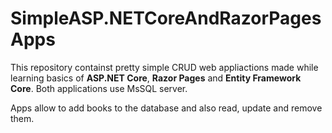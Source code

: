 # SimpleASP.NETCoreAndRazorPagesApps

This repository containst pretty simple CRUD web appliactions made while learning basics of **ASP.NET Core**, **Razor Pages** and **Entity Framework Core**. Both applications use MsSQL server.

Apps allow to add books to the database and also read, update and remove them.

